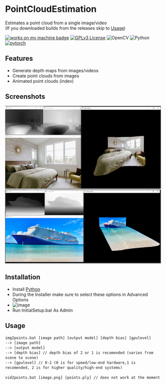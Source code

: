 
# PointCloudEstimation

Estimates a point cloud from a single image/video\
(If you downloaded builds from the releases skip to [Usage](#usage))


[![works on my machine badge](https://cdn.jsdelivr.net/gh/nikku/works-on-my-machine@v0.4.0/badge.svg)](https://github.com/nikku/works-on-my-machine)
[![GPLv3 License](https://img.shields.io/badge/License-GPL%20v3-yellow.svg)](https://opensource.org/licenses/)
![OpenCV](https://img.shields.io/badge/opencv-%23white.svg?style=for-the-badge&logo=opencv&logoColor=white)
![Python](https://img.shields.io/badge/python-3670A0?style=for-the-badge&logo=python&logoColor=ffdd54)
[![pytorch](https://img.shields.io/badge/PyTorch-1.6.0-EE4C2C.svg?style=flat&logo=pytorch)](https://pytorch.org)

## Features

- Generate depth maps from images/videos
- Create point clouds from images
- Animated point clouds (indev)



## Screenshots

![screen2](https://github.com/nexacopic/PointCloudEstimation/blob/readme/assets/screenshot2.png)
![screen1](https://github.com/nexacopic/PointCloudEstimation/blob/readme/assets/screenshot1.png)


## Installation

- Install [Python](https://www.python.org/downloads/)
- During the Installer make sure to select these options in Advanced Options
- ![image](https://github.com/nexacopic/PointCloudEstimation/assets/142146272/5c9f5001-2073-4afd-9340-d9b7e3ba148b)
- Run InitialSetup.bat As Admin



    
## Usage

```batch
img2points.bat [image path] [output model] [depth bias] [gpulevel]
--> [image path]
--> [output model]
--> [depth bias] // depth bias of 2 or 1 is recomended (varies from scene to scene)
--> [gpulevel] // 0-2 (0 is for speed/low-end hardware,1 is recomended, 2 is for higher quality/high-end systems)

vid2points.bat [image.png] [points.ply] // does not work at the moment
```

